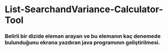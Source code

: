 # List-SearchandVariance-Calculator-Tool

### Belirli bir dizide eleman arayan ve bu elemanın kaç denemede bulunduğunu ekrana yazdıran java programının geliştirilmesi.